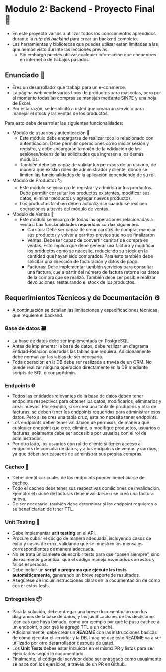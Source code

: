 # **Modulo 2: Backend - Proyecto Final 🐾**

- En este proyecto vamos a utilizar todos los conocimientos aprendidos durante la *ruta del backend* para crear un backend completo.
- Las herramientas y bibliotecas que puedes utilizar están limitadas a las que hemos visto durante las lecciones previas.
    - Sin embargo puedes utilizar cualquier información que encuentres en internet o de trabajos pasados.

## **Enunciado 📜**

- Eres un desarrollador que trabaja para un e-commerce.
- La página web vende varios tipos de productos para mascotas, pero por el momento todas las compras se manejan mediante SINPE y una hoja de Excel.
- Por esta razón, se le solicitó a usted que creara un servicio para manejar el stock y las ventas de los productos.

Para esto debe desarrollar las siguientes funcionalidades:

- Módulo de usuarios y autenticación 🔐
    - Este módulo debe encargarse de realizar todo lo relacionado con autenticación. Debe permitir operaciones como iniciar sesión y registro, y debe encargarse también de la validación de las sesiones/tokens de las solicitudes que ingresen a los demás módulos.
    - También debe ser capaz de validar los permisos de un usuario, de manera que existan roles de administrador y cliente, donde se limiten las funcionalidades de la aplicación dependiendo de su rol.
- Módulo de Productos 🏷️
    - Este módulo se encarga de registrar y administrar los productos. Debe permitir consultar los productos existentes, modificar sus datos, eliminar productos y agregar nuevos productos.
    - Los productos también deben actualizarse cuando se realicen operaciones a través del módulo de ventas.
- Módulo de Ventas 🛒
    - Este módulo se encarga de todas las operaciones relacionadas a ventas. Las funcionalidades requeridas son las siguientes:
        - Carritos: Debe ser capaz de crear carritos de compra, manejar sus productos y volver a carritos previos que no se finalizaron
        - Ventas: Debe ser capaz de convertir carritos de compra en ventas. Esto implica que debe generar una factura y modificar los productos como se necesite, reduciendo su stock en la cantidad que hayan sido comprados. Para esto también debe solicitar una dirección de facturación y datos de pago.
        - Facturas: Debe implementar también servicios para consultar una factura, que a partir del número de factura retorne los datos de la compra que se realizó. También debe ser posible realizar devoluciones, restaurando el stock de los productos.

## **Requerimientos Técnicos y de Documentación ⚙️**

- A continuación se detallan las limitaciones y especificaciones técnicas que requiere el backend.

### **Base de datos 🗃️**

- La base de datos debe ser implementada en PostgreSQL
- Antes de implementar la base de datos, debe realizar un diagrama Entidad-Relación con todas las tablas que requiera. Adicionalmente debe normalizar las tablas de ser necesario.
- Toda operación en la DB debe ser realizada a través de un ORM. No puede realizar ninguna operación directamente en la DB mediante scripts de SQL o con pgAdmin.

### **Endpoints 🌐**

- Todos las entidades relevantes de la base de datos deben tener endpoints respectivos para obtener los datos, modificarlos, eliminarlos y crear nuevos. Por ejemplo, si se crea una tabla de productos y otra de facturas, se deben tener los endpoints requeridos para administrar esos datos. Pero si se crea una tabla cruz, ésta no necesita tener endpoints.
- Los endpoints deben tener validación de permisos, de manera que cualquier endpoint que cree, elimine, o modifique productos, usuarios o facturas, solamente debe ser accesible por usuarios con el rol de administrador.
- Por otro lado, los usuarios con rol de cliente sí tienen acceso a endpoints de consulta de datos, y a los endpoints de ventas y carritos, ya que deben ser capaces de administrar sus propias compras.

### **Cacheo 🚀**

- Debe identificar cuales de los endpoints pueden beneficiarse de cacheo.
- Todo el cacheo debe tener sus respectivas condiciones de invalidación. Ejemplo: el caché de facturas debe invalidarse si se creó una factura nueva.
- De ser necesario, también debe determinar si los endpoint requieren o se beneficiarían de tener TTL.

### Unit Testing 🧪

- Debe implementar **unit testing** en el API.
- Procure cubrir el código de manera adecuada, incluyendo casos de éxito y casos de error, validando que se muestren los mensajes correspondientes de manera adecuada.
- No se trata únicamente de escribir tests para que “pasen siempre”, sino de realmente garantizar que el código maneja escenarios correctos y fallos esperados.
- Debe incluir un **script o programa que ejecute los tests automáticamente**, generando un breve reporte de resultados.
- Asegúrese de incluir instrucciones claras en la documentación de cómo correr estos tests.

### **Entregables 📦**

- Para la solución, debe entregar una breve documentación con los diagramas de la base de datos, y las justificaciones de las decisiones técnicas que haya tomado, como por ejemplo por qué le puso cacheo a un endpoint, o por qué le agregó TTL a un caché.
- Adicionalmente, debe crear un **README** con las instrucciones básicas de cómo ejecutar el servidor y la DB. Imagine que este README va a ser utilizado por otro desarrollador después de usted.
- Los **Unit Tests** deben estar incluidos en el mismo PR y listos para ser ejecutados según lo documentado.
- Finalmente, el código del servidor debe ser entregado como usualmente se hace con los ejercicios, a través de un PR en Github.
